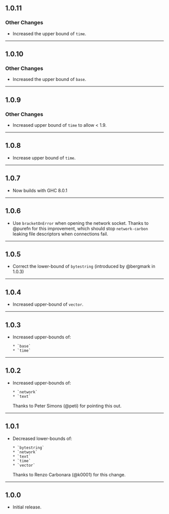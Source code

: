 ## 1.0.11

### Other Changes

* Increased the upper bound of `time`.

---

## 1.0.10

### Other Changes

* Increased the upper bound of `base`.

---

## 1.0.9

### Other Changes

* Increased upper bound of `time` to allow < 1.9.

---

## 1.0.8

* Increase upper bound of `time`.

---

## 1.0.7

* Now builds with GHC 8.0.1

---

## 1.0.6

* Use `bracketOnError` when opening the network socket. Thanks to @purefn
  for this improvement, which should stop `network-carbon` leaking file
  descriptors when connections fail.

---

## 1.0.5

* Correct the lower-bound of `bytestring` (introduced by @bergmark in 1.0.3)

---

## 1.0.4

* Increased upper-bound of `vector`.

---

## 1.0.3

* Increased upper-bounds of:

      * `base`
      * `time`

---

## 1.0.2

* Increased upper-bounds of:

      * `network`
      * `text`

  Thanks to Peter Simons (@peti) for pointing this out.

---

## 1.0.1

* Decreased lower-bounds of:

      * `bytestring`
      * `network`
      * `text`
      * `time`
      * `vector`

  Thanks to Renzo Carbonara (@k0001) for this change.

---

## 1.0.0

* Initial release.
